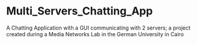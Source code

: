 # Multi_Servers_Chatting_App
A Chatting Application with a GUI communicating with 2 servers; a project created during a Media Networks Lab in the German University in Cairo
